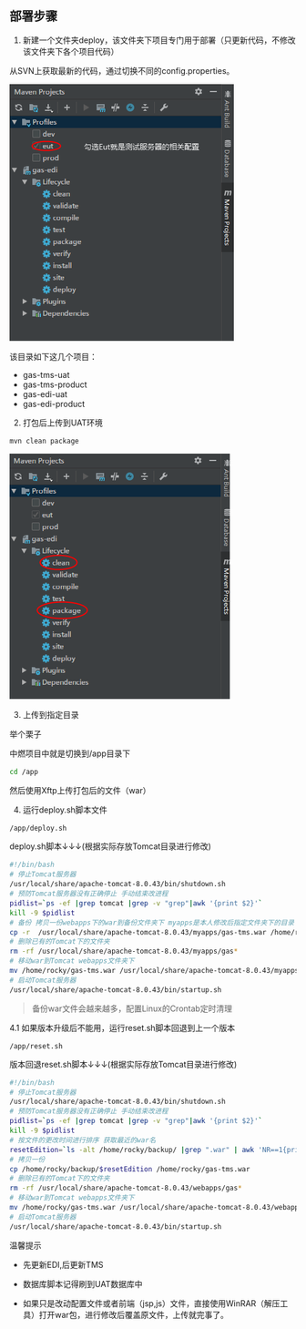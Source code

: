 
## 部署步骤

1. 新建一个文件夹deploy，该文件夹下项目专门用于部署（只更新代码，不修改该文件夹下各个项目代码）

从SVN上获取最新的代码，通过切换不同的config.properties。

![切换不同的config.properties](https://raw.githubusercontent.com/loaderlin/CodeConference/master/img/checkout-different-config.png)

该目录如下这几个项目：

- gas-tms-uat
- gas-tms-product
- gas-edi-uat
- gas-edi-product

2. 打包后上传到UAT环境

```sh
mvn clean package
```

![IDEA下的打包](https://raw.githubusercontent.com/loaderlin/CodeConference/master/img/maven-package.png)

3. 上传到指定目录

举个栗子

中燃项目中就是切换到/app目录下

```sh
cd /app
```

然后使用Xftp上传打包后的文件（war）

4. 运行deploy.sh脚本文件

```sh
/app/deploy.sh
```

deploy.sh脚本↓↓↓(根据实际存放Tomcat目录进行修改)

```sh
#!/bin/bash
# 停止Tomcat服务器
/usr/local/share/apache-tomcat-8.0.43/bin/shutdown.sh
# 预防Tomcat服务器没有正确停止 手动结束改进程
pidlist=`ps -ef |grep tomcat |grep -v "grep"|awk '{print $2}'`
kill -9 $pidlist
# 备份 拷贝一份webapps下的war到备份文件夹下 myapps是本人修改后指定文件夹下的目录
cp -r  /usr/local/share/apache-tomcat-8.0.43/myapps/gas-tms.war /home/rocky/backup/$(date +%Y%m%d%H%M)-gas-tms.war
# 删除已有的Tomcat下的文件夹
rm -rf /usr/local/share/apache-tomcat-8.0.43/myapps/gas*
# 移动war到Tomcat webapps文件夹下
mv /home/rocky/gas-tms.war /usr/local/share/apache-tomcat-8.0.43/myapps/
# 启动Tomcat服务器
/usr/local/share/apache-tomcat-8.0.43/bin/startup.sh
```

> 备份war文件会越来越多，配置Linux的Crontab定时清理

4.1 如果版本升级后不能用，运行reset.sh脚本回退到上一个版本

```
/app/reset.sh
```

版本回退reset.sh脚本↓↓↓(根据实际存放Tomcat目录进行修改)

```sh
#!/bin/bash
# 停止Tomcat服务器
/usr/local/share/apache-tomcat-8.0.43/bin/shutdown.sh
# 预防Tomcat服务器没有正确停止 手动结束改进程
pidlist=`ps -ef |grep tomcat |grep -v "grep"|awk '{print $2}'`
kill -9 $pidlist
# 按文件的更改时间进行排序 获取最近的war名
resetEdition=`ls -alt /home/rocky/backup/ |grep ".war" | awk 'NR==1{print $9}'`
# 拷贝一份
cp /home/rocky/backup/$resetEdition /home/rocky/gas-tms.war
# 删除已有的Tomcat下的文件夹
rm -rf /usr/local/share/apache-tomcat-8.0.43/webapps/gas*
# 移动war到Tomcat webapps文件夹下
mv /home/rocky/gas-tms.war /usr/local/share/apache-tomcat-8.0.43/webapps/
# 启动Tomcat服务器
/usr/local/share/apache-tomcat-8.0.43/bin/startup.sh
```

温馨提示

- 先更新EDI,后更新TMS

- 数据库脚本记得刷到UAT数据库中

- 如果只是改动配置文件或者前端（jsp,js）文件，直接使用WinRAR（解压工具）打开war包，进行修改后覆盖原文件，上传就完事了。